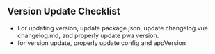 ## Version Update Checklist
- For updating version, update package.json, update changelog.vue changelog.md, and properly update pwa version.
- for version update, properly update config and appVersion